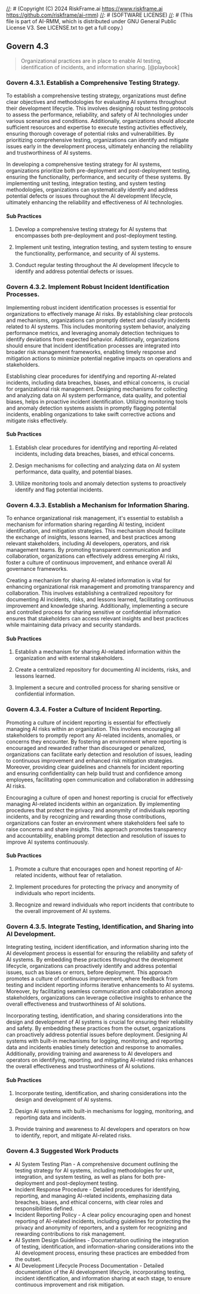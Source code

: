 [//]: # (COPYRIGHT)
[//]: # (RiskFrame.ai - AI Risk Management and Resilience Framework)
[//]: # (Copyright (C) 2024 RiskFrame.ai https://www.riskframe.ai https://github.com/riskframe/ai-rmm)
[//]: # (SOFTWARE LICENSE)
[//]: # (This file is part of AI-RMM, which is distributed under GNU General Public License V3. See LICENSE.txt to get a full copy.)
    
## Govern 4.3
> Organizational practices are in place to enable AI testing, identification of incidents, and information sharing. [@playbook]

### Govern 4.3.1. Establish a Comprehensive Testing Strategy.

To establish a comprehensive testing strategy, organizations must define clear objectives and methodologies for evaluating AI systems throughout their development lifecycle. This involves designing robust testing protocols to assess the performance, reliability, and safety of AI technologies under various scenarios and conditions. Additionally, organizations should allocate sufficient resources and expertise to execute testing activities effectively, ensuring thorough coverage of potential risks and vulnerabilities. By prioritizing comprehensive testing, organizations can identify and mitigate issues early in the development process, ultimately enhancing the reliability and trustworthiness of AI systems.

In developing a comprehensive testing strategy for AI systems, organizations prioritize both pre-deployment and post-deployment testing, ensuring the functionality, performance, and security of these systems. By implementing unit testing, integration testing, and system testing methodologies, organizations can systematically identify and address potential defects or issues throughout the AI development lifecycle, ultimately enhancing the reliability and effectiveness of AI technologies.

#### Sub Practices

1. Develop a comprehensive testing strategy for AI systems that encompasses both pre-deployment and post-deployment testing.

2. Implement unit testing, integration testing, and system testing to ensure the functionality, performance, and security of AI systems.

3. Conduct regular testing throughout the AI development lifecycle to identify and address potential defects or issues.

### Govern 4.3.2. Implement Robust Incident Identification Processes.

Implementing robust incident identification processes is essential for organizations to effectively manage AI risks. By establishing clear protocols and mechanisms, organizations can promptly detect and classify incidents related to AI systems. This includes monitoring system behavior, analyzing performance metrics, and leveraging anomaly detection techniques to identify deviations from expected behavior. Additionally, organizations should ensure that incident identification processes are integrated into broader risk management frameworks, enabling timely response and mitigation actions to minimize potential negative impacts on operations and stakeholders.

Establishing clear procedures for identifying and reporting AI-related incidents, including data breaches, biases, and ethical concerns, is crucial for organizational risk management. Designing mechanisms for collecting and analyzing data on AI system performance, data quality, and potential biases, helps in proactive incident identification. Utilizing monitoring tools and anomaly detection systems assists in promptly flagging potential incidents, enabling organizations to take swift corrective actions and mitigate risks effectively.

#### Sub Practices

1. Establish clear procedures for identifying and reporting AI-related incidents, including data breaches, biases, and ethical concerns.

2. Design mechanisms for collecting and analyzing data on AI system performance, data quality, and potential biases.

3. Utilize monitoring tools and anomaly detection systems to proactively identify and flag potential incidents.

### Govern 4.3.3. Establish a Mechanism for Information Sharing.

To enhance organizational risk management, it's essential to establish a mechanism for information sharing regarding AI testing, incident identification, and mitigation strategies. This mechanism should facilitate the exchange of insights, lessons learned, and best practices among relevant stakeholders, including AI developers, operators, and risk management teams. By promoting transparent communication and collaboration, organizations can effectively address emerging AI risks, foster a culture of continuous improvement, and enhance overall AI governance frameworks.

Creating a mechanism for sharing AI-related information is vital for enhancing organizational risk management and promoting transparency and collaboration. This involves establishing a centralized repository for documenting AI incidents, risks, and lessons learned, facilitating continuous improvement and knowledge sharing. Additionally, implementing a secure and controlled process for sharing sensitive or confidential information ensures that stakeholders can access relevant insights and best practices while maintaining data privacy and security standards.

#### Sub Practices

1. Establish a mechanism for sharing AI-related information within the organization and with external stakeholders.

2. Create a centralized repository for documenting AI incidents, risks, and lessons learned.

3. Implement a secure and controlled process for sharing sensitive or confidential information.

### Govern 4.3.4. Foster a Culture of Incident Reporting.

Promoting a culture of incident reporting is essential for effectively managing AI risks within an organization. This involves encouraging all stakeholders to promptly report any AI-related incidents, anomalies, or concerns they encounter. By fostering an environment where reporting is encouraged and rewarded rather than discouraged or penalized, organizations can facilitate early detection and resolution of issues, leading to continuous improvement and enhanced risk mitigation strategies. Moreover, providing clear guidelines and channels for incident reporting and ensuring confidentiality can help build trust and confidence among employees, facilitating open communication and collaboration in addressing AI risks.

Encouraging a culture of open and honest reporting is crucial for effectively managing AI-related incidents within an organization. By implementing procedures that protect the privacy and anonymity of individuals reporting incidents, and by recognizing and rewarding those contributions, organizations can foster an environment where stakeholders feel safe to raise concerns and share insights. This approach promotes transparency and accountability, enabling prompt detection and resolution of issues to improve AI systems continuously.

#### Sub Practices

1. Promote a culture that encourages open and honest reporting of AI-related incidents, without fear of retaliation.

2. Implement procedures for protecting the privacy and anonymity of individuals who report incidents.

3. Recognize and reward individuals who report incidents that contribute to the overall improvement of AI systems.

### Govern 4.3.5. Integrate Testing, Identification, and Sharing into AI Development.

Integrating testing, incident identification, and information sharing into the AI development process is essential for ensuring the reliability and safety of AI systems. By embedding these practices throughout the development lifecycle, organizations can proactively identify and address potential issues, such as biases or errors, before deployment. This approach promotes a culture of continuous improvement, where feedback from testing and incident reporting informs iterative enhancements to AI systems. Moreover, by facilitating seamless communication and collaboration among stakeholders, organizations can leverage collective insights to enhance the overall effectiveness and trustworthiness of AI solutions.

Incorporating testing, identification, and sharing considerations into the design and development of AI systems is crucial for ensuring their reliability and safety. By embedding these practices from the outset, organizations can proactively address potential issues before deployment. Designing AI systems with built-in mechanisms for logging, monitoring, and reporting data and incidents enables timely detection and response to anomalies. Additionally, providing training and awareness to AI developers and operators on identifying, reporting, and mitigating AI-related risks enhances the overall effectiveness and trustworthiness of AI solutions.

#### Sub Practices

1. Incorporate testing, identification, and sharing considerations into the design and development of AI systems.

2. Design AI systems with built-in mechanisms for logging, monitoring, and reporting data and incidents.

3. Provide training and awareness to AI developers and operators on how to identify, report, and mitigate AI-related risks.

### Govern 4.3 Suggested Work Products

* AI System Testing Plan - A comprehensive document outlining the testing strategy for AI systems, including methodologies for unit, integration, and system testing, as well as plans for both pre-deployment and post-deployment testing.
* Incident Response Procedure - Detailed procedures for identifying, reporting, and managing AI-related incidents, emphasizing data breaches, biases, and ethical concerns, with clear roles and responsibilities defined.
* Incident Reporting Policy - A clear policy encouraging open and honest reporting of AI-related incidents, including guidelines for protecting the privacy and anonymity of reporters, and a system for recognizing and rewarding contributions to risk management.
* AI System Design Guidelines - Documentation outlining the integration of testing, identification, and information-sharing considerations into the AI development process, ensuring these practices are embedded from the outset.
* AI Development Lifecycle Process Documentation - Detailed documentation of the AI development lifecycle, incorporating testing, incident identification, and information sharing at each stage, to ensure continuous improvement and risk mitigation.
